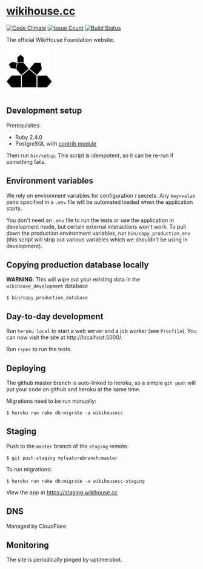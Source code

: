 # [wikihouse.cc](https://wikihouse.cc)

[![Code Climate](https://codeclimate.com/github/wikihouseproject/wikihouse.cc/badges/gpa.svg)](https://codeclimate.com/github/wikihouseproject/wikihouse.cc) [![Issue Count](https://codeclimate.com/github/wikihouseproject/wikihouse.cc/badges/issue_count.svg)](https://codeclimate.com/github/wikihouseproject/wikihouse.cc/issues) [![Build Status](https://travis-ci.org/wikihouseproject/wikihouse.cc.png)](https://travis-ci.org/wikihouseproject/wikihouse.cc)

The official WikiHouse Foundation website.

[![WikiHouse Logo](public/apple-icon-120x120.png)](https://wikihouse.cc)

## Development setup

Prerequisites:

* Ruby 2.4.0
* PostgreSQL with [contrib
  module](https://www.postgresql.org/docs/9.1/static/contrib.html)

Then run `bin/setup`. This script is idempotent, so it can be re-run if
something fails.

## Environment variables

We rely on environment variables for configuration / secrets. Any
`key=value` pairs specified in a `.env` file will be automated loaded
when the application starts.

You don't need an `.env` file to run the tests or use the application in
development mode, but certain external interactions won't work. To pull
down the production environment variables, run `bin/copy_production_env`
(this script will strip out various variables which we shouldn't be
using in development).

## Copying production database locally

**WARNING**: This will wipe out your existing data in the
`wikihouse_development` database

    $ bin/copy_production_database

## Day-to-day development

Run `heroku local` to start a web server and a job worker (see
`Procfile`). You can now visit the site at http://localhost:5000/.

Run `rspec` to run the tests.

## Deploying

The github master branch is auto-linked to heroku, so a simple `git
push` will put your code on github and heroku at the same time.

Migrations need to be run manually:

    $ heroku run rake db:migrate -a wikihousecc

## Staging

Push to the `master` branch of the `staging` remote:

    $ git push staging myfeaturebranch:master

To run migrations:

    $ heroku run rake db:migrate -a wikihousecc-staging

View the app at https://staging.wikihouse.cc

## DNS

Managed by CloudFlare

## Monitoring

The site is periodically pinged by uptimerobot.
